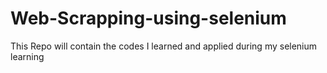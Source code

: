 # Web-Scrapping-using-selenium
This Repo will contain the codes I learned and applied during my selenium learning  
